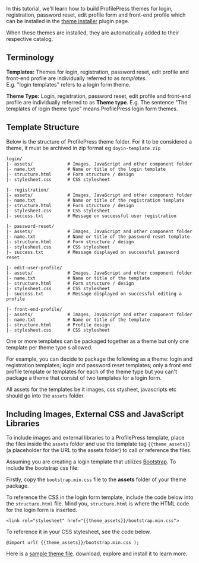 In this tutorial, we'll learn how to build ProfilePress themes for login, registration, password reset, edit profile form and front-end profile which can be installed in the [theme installer](../install-theme.md) plugin page.


When these themes are installed, they are automatically added to their respective catalog.

## Terminology

**Templates:** Themes for login, registration, password reset, edit profile and front-end profile are individually referred to as *templates*.  
E.g.  "login templates" refers to a login form theme.


**Theme Type:** Login, registration, password reset, edit profile and front-end profile are individually referred to as **Theme type**.
E.g. The sentence "The templates of login theme type" means ProfilePress login form themes.



## Template Structure

Below is the structure of ProfilePress theme folder.
For it to be considered a theme, it must be archived in zip format eg `doyin-template.zip`


```
login/
|- assets/             # Images, JavaScript and other component folder
|- name.txt            # Name or title of the login template
|- structure.html      # Form structure / design
|- stylesheet.css      # CSS stylesheet

|- registration/
|- assets/             # Images, JavaScript and other component folder
|- name.txt            # Name or title of the registration template
|- structure.html      # Form structure / design
|- stylesheet.css      # CSS stylesheet
|- success.txt         # Message on successful user registration

|- password-reset/
|- assets/             # Images, JavaScript and other component folder
|- name.txt            # Name or title of the password reset template
|- structure.html      # Form structure / design
|- stylesheet.css      # CSS stylesheet
|- success.txt         # Message displayed on successful password reset

|- edit-user-profile/
|- assets/             # Images, JavaScript and other component folder
|- name.txt            # Name or title of the template
|- structure.html      # Form structure / design
|- stylesheet.css      # CSS stylesheet
|- success.txt         # Message displayed on successful editing a profile

|- front-end-profile/
|- assets/             # Images, JavaScript and other component folder
|- name.txt            # Name or title of the template
|- structure.html      # Profile design
|- stylesheet.css      # CSS stylesheet
```


One or more templates can be packaged together as a theme but only one template per theme type s allowed.


For example, you can decide to package the following as a theme: login and registration templates; login and password reset templates; only a front end profile template or templates for each of the theme type but you can't package a theme that consist of two templates for a login form.


All assets for the templates be it images, css stysheet, javascripts etc should go into the `assets` folder.


## Including Images, External CSS and JavaScript Libraries

To include images and external libraries to a ProfilePress template, place the files inside the `assets` folder and use the template tag `{{theme_assets}}` (a placeholder for the URL to the assets folder) to call or reference the files.


Assuming you are creating a login template that utilizes [Bootstrap](http://getbootstrap.com). To include the bootstrap css file:

Firstly, copy the `bootstrap.min.css` file to the **assets** folder of your theme package.

To reference the CSS in the login form template, include the code below into the `structure.html` file. Mind you, `structure.html` is where the HTML code for the login form is inserted.

```
<link rel="stylesheet" href="{{theme_assets}}/bootstrap.min.css">
```


To reference it in your CSS stylesheet, see the code below.


```
@import url( {{theme_assets}}/bootstrap.min.css );
```


Here is a [sample theme file](doyin-template.zip). download, explore and install it to learn more.
